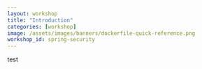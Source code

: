 ```yaml
---
layout: workshop
title: "Introduction"
categories: [workshop]
image: /assets/images/banners/dockerfile-quick-reference.png
workshop_id: spring-security
---
```


test